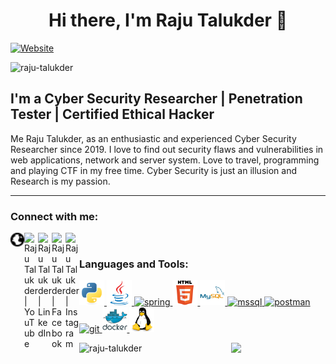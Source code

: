 <h1 align="center"> Hi there, I'm Raju Talukder 👋 </h1>

[![Website](https://img.shields.io/website?label=rajutalukder.me&style=for-the-badge&url=https%3A%2F%2Frajutalukder.me)](https://rajutalukder.me)

<p align="left"> <img src="https://komarev.com/ghpvc/?username=raju-talukder&label=Profile%20views&color=0e75b6&style=flat" alt="raju-talukder" /> </p>

## I'm a Cyber Security Researcher | Penetration Tester | Certified Ethical Hacker
Me Raju Talukder, as an enthusiastic and experienced Cyber Security Researcher since 2019. I love to find out security flaws and vulnerabilities in web applications, network and server system. Love to travel, programming and playing CTF in my free time.
Cyber Security is just an illusion and Research is my passion.

---
### Connect with me:
[<img align="left" alt="rajutalukder.me" width="22px" src="https://raw.githubusercontent.com/iconic/open-iconic/master/svg/globe.svg" />][website]
[<img align="left" alt="Raju Talukder | YouTube" width="22px" src="https://cdn.jsdelivr.net/npm/simple-icons@v3/icons/youtube.svg" />][youtube]
[<img align="left" alt="Raju Talukder | LinkedIn" width="22px" src="https://cdn.jsdelivr.net/npm/simple-icons@v3/icons/linkedin.svg" />][linkedin]
[<img align="left" alt="Raju Talukder | Facebook" width="22px" src="https://cdn.jsdelivr.net/npm/simple-icons@v3/icons/facebook.svg" />][facebook]
[<img align="left" alt="Raju Talukder | Instagram" width="22px" src="https://cdn.jsdelivr.net/npm/simple-icons@v3/icons/instagram.svg" />][instagram]
<br />


<h3 align="left">Languages and Tools:</h3>
<p align="left"> 
<a href="https://www.python.org" target="_blank" rel="noreferrer"> <img src="https://raw.githubusercontent.com/devicons/devicon/master/icons/python/python-original.svg" alt="python" width="40" height="40"/> </a>
<a href="https://www.java.com" target="_blank" rel="noreferrer"> <img src="https://raw.githubusercontent.com/devicons/devicon/master/icons/java/java-original.svg" alt="java" width="40" height="40"/> </a>
<a href="https://spring.io/" target="_blank" rel="noreferrer"> <img src="https://www.vectorlogo.zone/logos/springio/springio-icon.svg" alt="spring" width="40" height="40"/> </a>
<a href="https://www.w3.org/html/" target="_blank" rel="noreferrer"> <img src="https://raw.githubusercontent.com/devicons/devicon/master/icons/html5/html5-original-wordmark.svg" alt="html5" width="40" height="40"/> </a>
<a href="https://www.mysql.com/" target="_blank" rel="noreferrer"> <img src="https://raw.githubusercontent.com/devicons/devicon/master/icons/mysql/mysql-original-wordmark.svg" alt="mysql" width="40" height="40"/> </a>
<a href="https://www.microsoft.com/en-us/sql-server" target="_blank" rel="noreferrer"> <img src="https://www.svgrepo.com/show/303229/microsoft-sql-server-logo.svg" alt="mssql" width="40" height="40"/> </a>
<a href="https://postman.com" target="_blank" rel="noreferrer"> <img src="https://www.vectorlogo.zone/logos/getpostman/getpostman-icon.svg" alt="postman" width="40" height="40"/> </a> 
<a href="https://git-scm.com/" target="_blank" rel="noreferrer"> <img src="https://www.vectorlogo.zone/logos/git-scm/git-scm-icon.svg" alt="git" width="40" height="40"/> </a> 
<a href="https://www.docker.com/" target="_blank" rel="noreferrer"> <img src="https://raw.githubusercontent.com/devicons/devicon/master/icons/docker/docker-original-wordmark.svg" alt="docker" width="40" height="40"/> </a> 
<a href="https://www.linux.org/" target="_blank" rel="noreferrer"> <img src="https://raw.githubusercontent.com/devicons/devicon/master/icons/linux/linux-original.svg" alt="linux" width="40" height="40"/> </a> 
</p>

<p align="center"> 
   <img align="left" src="https://github-readme-stats.vercel.app/api/top-langs?username=raju-talukder&show_icons=true&title_color=ffffff&icon_color=18acb66&text_color=daf7dc&bg_color=151515&locale=en&layout=compact" alt="raju-talukder" />
</p>


<p align="center"> &nbsp;
    <img src="https://github-readme-stats.vercel.app/api?username=Raju-Talukder&&show_icons=true&title_color=ffffff&icon_color=18acb66&text_color=daf7dc&bg_color=151515">
</p>

[website]: https://rajutalukder.me
[youtube]: https://www.youtube.com/channel/UCPIzhMsW9T98o_8F5XS3eOA
[instagram]: https://www.instagram.com/rajutalukder70/
[facebook]: https://www.facebook.com/rajutalukder70/
[linkedin]: https://www.linkedin.com/in/rajutalukder/
